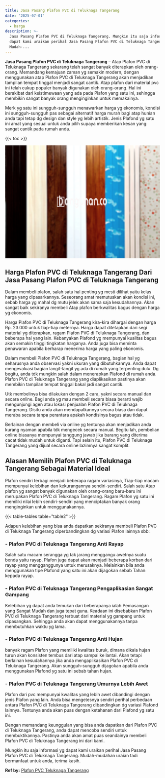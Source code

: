 ```yaml
---
title: Jasa Pasang Plafon PVC di Teluknaga Tangerang
date: '2025-07-01'
categories:
  - harga
description: >-
  Jasa Pasang Plafon PVC di Teluknaga Tangerang. Mungkin itu saja informasi yg
  dapat kami uraikan perihal Jasa Pasang Plafon PVC di Teluknaga Tangerang.
  Mudah-...
---
```


**Jasa Pasang Plafon PVC di Teluknaga Tangerang** – Atap Plafon PVC di Teluknaga Tangerang sekarang telah sangat banyak diterapkan oleh orang-orang. Memandang kemajuan zaman yg semakin modern, dengan menggunakan atap Plafon PVC di Teluknaga Tangerang akan menjadikan tampilan tempat tinggal menjadi sangat cantik. Atap plafon dari material pvc ini telah cukup populer banyak digunakan oleh orang-orang. Hal ini berakibat dari keistimewaan yang ada pada Plafon yang satu ini, sehingga membikin sangat banyak orang menginginkan untuk memakainya.

Merk yg satu ini sungguh-sungguh menawarkan harga yg ekonomis, kondisi ini sungguh-sungguh pas sebagai alternatif harga murah bagi atap hunian anda tapi tetap dg design dan style yg lebih artistik. Jenis Plafond yg satu ini amat yang sesuai untuk anda pilih supaya memberikan kesan yang sangat cantik pada rumah anda.

{{< toc >}}

![Jasa Pasang Plafon PVC di Teluknaga Tangerang](/images/flafond-pvc-murah20.png)

## Harga Plafon PVC di Teluknaga Tangerang Dari Jasa Pasang Plafon PVC di Teluknaga Tangerang

Dalam membeli plafon, salah satu hal penting yg mesti dilihat yaitu kelas harga yang dipasarkannya. Seseorang amat memutuskan akan kondisi ini, sebab harga yg mahal dg mutu jelek akan sama saja kesudahannya. Akan sangat baik sekiranya membeli Atap plafon berkwalitas bagus dengan harga yg ekonomis.

Harga Plafon PVC di Teluknaga Tangerang kira-kira dihargai dengan harga Rp. 23.000 untuk tiap-tiap meternya. Harga dapat ditetapkan dari segi material yg diterapkan, ragam Plafon PVC di Teluknaga Tangerang, dan beberapa hal yang lain. Kebanyakan Plafond yg mempunyai kualitas bagus akan semakin tinggi tingkatan harganya. Anda juga bisa meminta penawaran apabila berharap menerima harga yang paling ekonomis.

Dalam membeli Plafon PVC di Teluknaga Tangerang, bagian hal yg seharusnya anda observasi yakni ukuran yang dibutuhkannya. Anda dapat mengevaluasi bagian langit-langit yg ada di rumah yang terpenting dulu. Dg begitu, anda tdk mungkin salah dalam menerapkan Plafond di rumah anda. Plafon PVC di Teluknaga Tangerang yang diaplikasikan pastinya akan membikin tampilan tempat tinggal bakal jadi sangat cantik.

Utk membelinya bisa dilakukan dengan 2 cara, yakni secara manual dan secara online. Bagi anda yg mau membeli secara biasa berarti wajib mengunjungi agen atau lokasi penjualan Plafon PVC di Teluknaga Tangerang. Disitu anda akan mendapatkannya secara biasa dan dapat meraba secara tanpa perantara apakah kondisinya bagus atau tidak.

Berlainan dengan membeli via online yg tentunya akan menjadikan anda kurang nyaman apabila tdk mengecek secara manual. Begitu lah, pembelian online biasanya mempunyai tanggung jawab jika barang yang diterima cacat tidak mudah untuk diganti. Tapi selain itu, Plafon PVC di Teluknaga Tangerang yang dijual secara online lazimnya sangat komplit.

## Alasan Memilih Plafon PVC di Teluknaga Tangerang Sebagai Material Ideal

Plafon sendiri terbagi menjadi beberapa ragam variasinya, Tiap-tiap macam mempunyai kelebihan dan kekurangannya sendiri-sendiri. Salah satu Atap plafon yg sangat banyak digunakan oleh orang-orang baru-baru ini merupakan Plafon PVC di Teluknaga Tangerang. Ragam Plafon yg satu ini memiliki nilai lebih sendiri-sendiri yang menciptakan banyak orang menginginkan untuk menggunakannya.

{{< table-tables table="table2" >}}

Adapun kelebihan yang bisa anda dapatkan sekiranya membeli Plafon PVC di Teluknaga Tangerang diperbandingkan dg variasi Plafon lainnya sbb:

### \- Plafon PVC di Teluknaga Tangerang Anti Rayap

Salah satu macam serangga yg tak jarang menggangu awetnya suatu benda yaitu rayap. Plafon juga dapat akan menjadi beberapa korban dari rayap yang mengganggunya untuk merusaknya. Melainkan bila anda menggunakan tipe Plafond yang satu ini akan dijagokan sebab Tahan kepada rayap.

### \- Plafon PVC di Teluknaga Tangerang Pengaplikasian Sangat Gampang

Kelebihan yg dapat anda temukan dari beberapanya ialah Pemasangan yang Sangat Mudah dan juga tepat guna. Keadaan ini disebabkan Plafon PVC di Teluknaga Tangerang terbuat dari material yg gampang untuk dipasangkan. Sehingga anda akan dapat menggunakannya tanpa membutuhkan waktu yg lama.

### \- Plafon PVC di Teluknaga Tangerang Anti Hujan

banyak ragam Plafon yang memiliki kwalitas buruk, dimana dikala hujan turun akan konsisten tembus dari atap sampai ke lantai. Akan tetapi berlainan kesudahannya jika anda mengaplikasikan Plafon PVC di Teluknaga Tangerang. Akan sungguh-sungguh dijagokan apabila anda menggunakan Plafond yg satu ini sebab tahan hujan.

### \- Plafon PVC di Teluknaga Tangerang Umurnya Lebih Awet

Plafon dari pvc mempunyai kwalitas yang lebih awet dibandingi dengan jenis Plafon yang lain. Anda bisa mengetesnya sendiri perihal perbedaan antara Plafon PVC di Teluknaga Tangerang dibandingkan dg variasi Plafond lainnya. Tentunya anda akan puas dengan ketahanan dari Plafond yg satu ini.

Dengan memandang keunggulan yang bisa anda dapatkan dari Plafon PVC di Teluknaga Tangerang, anda dapat mencoba sendiri untuk membuktikannya. Pastinya anda akan amat puas seandainya membeli Plafon PVC di Teluknaga Tangerang ini dari kami.

Mungkin itu saja informasi yg dapat kami uraikan perihal Jasa Pasang Plafon PVC di Teluknaga Tangerang. Mudah-mudahan uraian tadi bermanfaat untuk anda, terima kasih.

**Ref by:** [Plafon PVC Teluknaga Tangerang](https://id.wikipedia.org/wiki/Plafon)
